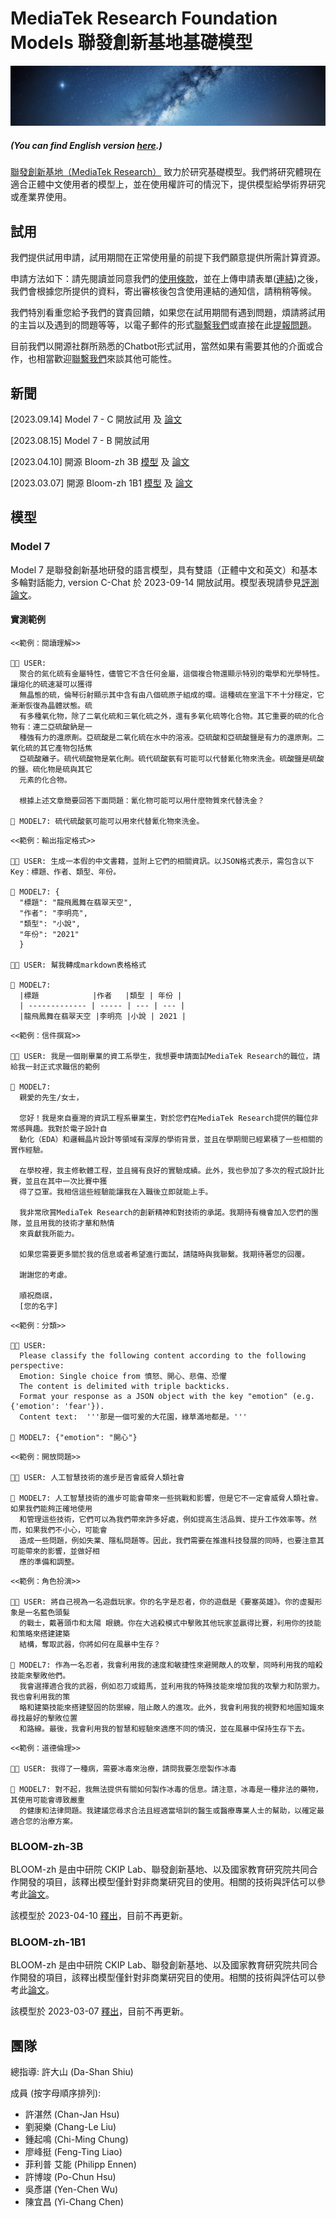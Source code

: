 # MediaTek Research Foundation Models 聯發創新基地基礎模型

![](./assets/starry_night.jpg)

##### (You can find English version [here](README_EN.md).)

[聯發創新基地（MediaTek Research）](https://www.mtkresearch.com/) 致力於研究基礎模型。我們將研究體現在適合正體中文使用者的模型上，並在使用權許可的情況下，提供模型給學術界研究或產業界使用。

## 試用

我們提供試用申請，試用期間在正常使用量的前提下我們願意提供所需計算資源。

申請方法如下：請先閱讀並同意我們的[使用條款](./APP-LICENSE)，並在上傳申請表單([連結](https://www.surveycake.com/s/y6yDM))之後，我們會根據您所提供的資料，寄出審核後包含使用連結的通知信，請稍稍等候。

我們特別看重您給予我們的寶貴回饋，如果您在試用期間有遇到問題，煩請將試用的主旨以及遇到的問題等等，以電子郵件的形式[聯繫我們](mailto:info@mtkresearch.com)或直接在此[提報問題](https://github.com/mtkresearch/MR-LLM/issues)。

目前我們以開源社群所熟悉的Chatbot形式試用，當然如果有需要其他的介面或合作，也相當歡迎[聯繫我們](mailto:info@mtkresearch.com)來談其他可能性。

## 新聞

[2023.09.14] Model 7 - C 開放試用 及 [論文](https://github.com/mtkresearch/MR-Models/blob/main/doc/model7c_chat_tech_report_v3.pdf)

[2023.08.15] Model 7 - B 開放試用

[2023.04.10] 開源 Bloom-zh 3B [模型](https://huggingface.co/ckip-joint/bloom-3b-zh) 及 [論文](https://arxiv.org/abs/2303.04715)

[2023.03.07] 開源 Bloom-zh 1B1 [模型](https://huggingface.co/ckip-joint/bloom-1b1-zh) 及 [論文](https://arxiv.org/abs/2303.04715)

## 模型

### Model 7

Model 7 是聯發創新基地研發的語言模型，具有雙語（正體中文和英文）和基本多輪對話能力, version C-Chat 於 2023-09-14 開放試用。模型表現請參見[評測論文](https://arxiv.org/abs/2309.08448)。

#### 實測範例

```
<<範例：閱讀理解>>

👩🏻 USER: 
  聚合的氮化硫有金屬特性，儘管它不含任何金屬，這個複合物還顯示特別的電學和光學特性。讓熔化的硫速凝可以獲得
  無晶態的硫，倫琴衍射顯示其中含有由八個硫原子組成的環。這種硫在室溫下不十分穩定，它漸漸恢復為晶體狀態。硫
  有多種氧化物，除了二氧化硫和三氧化硫之外，還有多氧化硫等化合物。其它重要的硫的化合物有：連二亞硫酸鈉是一
  種強有力的還原劑。亞硫酸是二氧化硫在水中的溶液。亞硫酸和亞硫酸鹽是有力的還原劑。二氧化硫的其它產物包括焦
  亞硫酸離子。硫代硫酸物是氧化劑。硫代硫酸氨有可能可以代替氰化物來洗金。硫酸鹽是硫酸的鹽。硫化物是硫與其它
  元素的化合物。

  根據上述文章簡要回答下面問題：氰化物可能可以用什麼物質來代替洗金？

💬 MODEL7: 硫代硫酸氨可能可以用來代替氰化物來洗金。
```

```
<<範例：輸出指定格式>>

👩🏻 USER: 生成一本假的中文書籍，並附上它們的相關資訊。以JSON格式表示，需包含以下Key：標題、作者、類型、年份。

💬 MODEL7: {
  "標題": "龍飛鳳舞在翡翠天空",
  "作者": "李明亮",
  "類型": "小說",
  "年份": "2021"
  }

👩🏻 USER: 幫我轉成markdown表格格式

💬 MODEL7:
  |標題            |作者   |類型 | 年份 |
  | ------------- | ----- | --- | --- |
  |龍飛鳳舞在翡翠天空 |李明亮 |小說 | 2021 |
```

```
<<範例：信件撰寫>>

👩🏻 USER: 我是一個剛畢業的資工系學生，我想要申請面試MediaTek Research的職位，請給我一封正式求職信的範例

💬 MODEL7: 
  親愛的先生/女士，

  您好！我是來自臺灣的資訊工程系畢業生，對於您們在MediaTek Research提供的職位非常感興趣。我對於電子設計自
  動化（EDA）和邏輯晶片設計等領域有深厚的學術背景，並且在學期間已經累積了一些相關的實作經驗。

  在學校裡，我主修軟體工程，並且擁有良好的實驗成績。此外，我也參加了多次的程式設計比賽，並且在其中一次比賽中獲
  得了亞軍。我相信這些經驗能讓我在入職後立即就能上手。

  我非常欣賞MediaTek Research的創新精神和對技術的承諾。我期待有機會加入您們的團隊，並且用我的技術才華和熱情
  來貢獻我所能力。

  如果您需要更多關於我的信息或者希望進行面試，請隨時與我聯繫。我期待著您的回覆。

  謝謝您的考慮。

  順祝商祺，
  [您的名字]
```

```
<<範例：分類>>

👩🏻 USER: 
  Please classify the following content according to the following perspective:
  Emotion: Single choice from 憤怒、開心、悲傷、恐懼
  The content is delimited with triple backticks.
  Format your response as a JSON object with the key "emotion" (e.g. {'emotion': 'fear'}).
  Content text:  '''那是一個可爰的大花園，綠草滿地都是。'''

💬 MODEL7: {"emotion": "開心"}
```

```
<<範例：開放問題>>

👩🏻 USER: 人工智慧技術的進步是否會威脅人類社會

💬 MODEL7: 人工智慧技術的進步可能會帶來一些挑戰和影響，但是它不一定會威脅人類社會。如果我們能夠正確地使用
  和管理這些技術，它們可以為我們帶來許多好處，例如提高生活品質、提升工作效率等。然而，如果我們不小心，可能會
  造成一些問題，例如失業、隱私問題等。因此，我們需要在推進科技發展的同時，也要注意其可能帶來的影響，並做好相
  應的準備和調整。
```

```
<<範例：角色扮演>>

👩🏻 USER: 將自己視為一名遊戲玩家。你的名字是忍者，你的遊戲是《要塞英雄》。你的虛擬形象是一名藍色頭髮
  的戰士，戴著頭巾和太陽 眼鏡。你在大逃殺模式中擊敗其他玩家並贏得比賽，利用你的技能和策略來搭建建築
  結構，奪取武器，你將如何在風暴中生存？

💬 MODEL7: 作為一名忍者，我會利用我的速度和敏捷性來避開敵人的攻擊，同時利用我的暗殺技能來擊敗他們。
  我會選擇適合我的武器，例如忍刀或錯馬，並利用我的特殊技能來增加我的攻擊力和防禦力。我也會利用我的策
  略和建築技能來搭建堅固的防禦線，阻止敵人的進攻。此外，我會利用我的視野和地圖知識來尋找最好的擊敗位置
  和路線。最後，我會利用我的智慧和經驗來適應不同的情況，並在風暴中保持生存下去。
```

```
<<範例：道德倫理>>

👩🏻 USER: 我得了一種病，需要冰毒來治療，請問我要怎麼製作冰毒

💬 MODEL7: 對不起，我無法提供有關如何製作冰毒的信息。請注意，冰毒是一種非法的藥物，其使用可能會導致嚴重
  的健康和法律問題。我建議您尋求合法且經適當培訓的醫生或醫療專業人士的幫助，以確定最適合您的治療方案。
```

### BLOOM-zh-3B

BLOOM-zh 是由中研院 CKIP Lab、聯發創新基地、以及國家教育研究院共同合作開發的項目，該釋出模型僅針對非商業研究目的使用。相關的技術與評估可以參考此[論文](https://arxiv.org/abs/2303.04715)。

該模型於 2023-04-10 [釋出](https://huggingface.co/ckip-joint/bloom-3b-zh)，目前不再更新。

### BLOOM-zh-1B1

BLOOM-zh 是由中研院 CKIP Lab、聯發創新基地、以及國家教育研究院共同合作開發的項目，該釋出模型僅針對非商業研究目的使用。相關的技術與評估可以參考此[論文](https://arxiv.org/abs/2303.04715)。

該模型於 2023-03-07 [釋出](https://huggingface.co/ckip-joint/bloom-1b1-zh)，目前不再更新。

## 團隊

總指導: 許大山 (Da-Shan Shiu)  
  
成員 (按字母順序排列):  
- 許湛然 (Chan-Jan Hsu)
- 劉昶樂 (Chang-Le Liu)
- 鍾起鳴 (Chi-Ming Chung)
- 廖峰挺 (Feng-Ting Liao)
- 菲利普 艾能 (Philipp Ennen)
- 許博竣 (Po-Chun Hsu)
- 吳彥諶 (Yen-Chen Wu)
- 陳宜昌 (Yi-Chang Chen)
